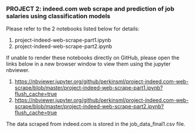 ### PROJECT 2: indeed.com web scrape and prediction of job salaries using classification models

Please refer to the 2 notebooks listed below for details:
1. project-indeed-web-scrape-part1.ipynb
2. project-indeed-web-scrape-part2.ipynb


If unable to render these notebooks directly on GitHub, please open the links below in a new browser window to view them using the jupyter nbviewer.
1. https://nbviewer.jupyter.org/github/perkinsml/project-indeed.com-web-scrape/blob/master/project-indeed-web-scrape-part1.ipynb?flush_cache=true
2. https://nbviewer.jupyter.org/github/perkinsml/project-indeed.com-web-scrape/blob/master/project-indeed-web-scrape-part2.ipynb?flush_cache=true


The data scraped from indeed.com is stored in the job_data_final1.csv file.
